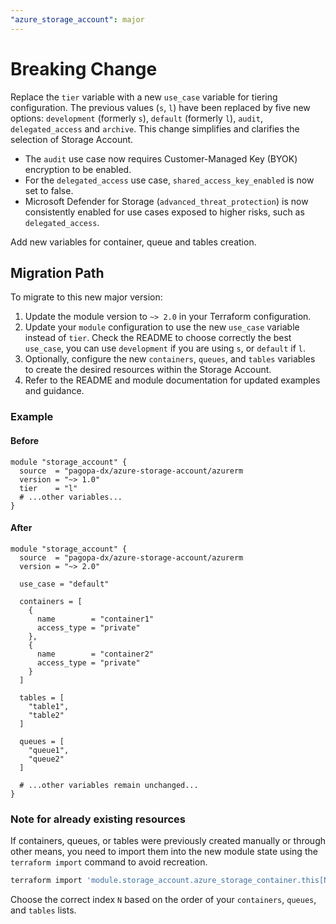 ```yaml
---
"azure_storage_account": major
---
```


# Breaking Change

Replace the `tier` variable with a new `use_case` variable for tiering configuration. The previous values (`s`, `l`) have been replaced by five new options: `development` (formerly `s`), `default` (formerly `l`),  `audit`, `delegated_access` and `archive`. This change simplifies and clarifies the selection of Storage Account.

- The `audit` use case now requires Customer-Managed Key (BYOK) encryption to be enabled.
- For the `delegated_access` use case, `shared_access_key_enabled` is now set to false.
- Microsoft Defender for Storage (`advanced_threat_protection`) is now consistently enabled for use cases exposed to higher risks, such as `delegated_access`.

Add new variables for container, queue and tables creation.

## Migration Path

To migrate to this new major version:

1. Update the module version to `~> 2.0` in your Terraform configuration.
2. Update your `module` configuration to use the new `use_case` variable instead of `tier`. Check the README to choose correctly the best `use_case`, you can use `development` if you are using `s`, or `default` if `l`.
3. Optionally, configure the new `containers`, `queues`, and `tables` variables to create the desired resources within the Storage Account.
4. Refer to the README and module documentation for updated examples and guidance.

### Example

#### Before

```hcl
module "storage_account" {
  source  = "pagopa-dx/azure-storage-account/azurerm
  version = "~> 1.0"
  tier    = "l"
  # ...other variables...
}
```

#### After

```hcl
module "storage_account" {
  source  = "pagopa-dx/azure-storage-account/azurerm
  version = "~> 2.0"
  
  use_case = "default"

  containers = [
    {
      name        = "container1"
      access_type = "private"
    },
    {
      name        = "container2"
      access_type = "private"
    }
  ]

  tables = [
    "table1",
    "table2"
  ]

  queues = [
    "queue1",
    "queue2"
  ]

  # ...other variables remain unchanged...
}
```

### Note for already existing resources

If containers, queues, or tables were previously created manually or through other means, you need to import them into the new module state using the `terraform import` command to avoid recreation.

```bash
terraform import 'module.storage_account.azure_storage_container.this[N]' /subscriptions/00000000-0000-0000-0000-000000000000/resourceGroups/myresourcegroup/providers/Microsoft.Storage/storageAccounts/myaccount/blobServices/default/containers/mycontainer
```

Choose the correct index `N` based on the order of your `containers`, `queues`, and `tables` lists.